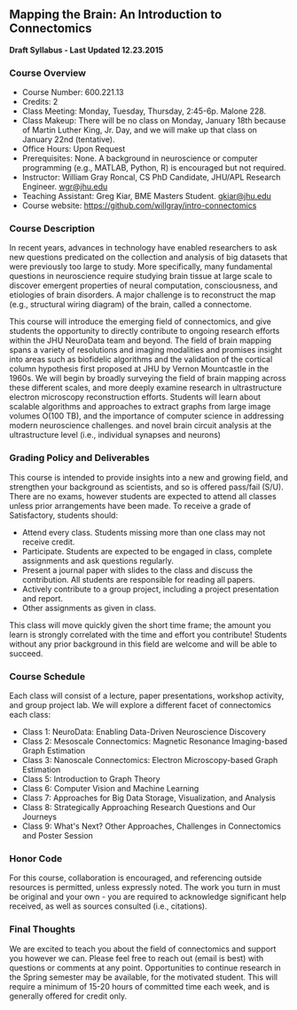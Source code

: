 ## Mapping the Brain:  An Introduction to Connectomics

**Draft Syllabus - Last Updated 12.23.2015**

### Course Overview

- Course Number: 600.221.13
- Credits: 2
- Class Meeting: Monday, Tuesday, Thursday, 2:45-6p. Malone 228.
- Class Makeup: There will be no class on Monday, January 18th because of Martin Luther King, Jr. Day, and we will make up that class on January 22nd (tentative).
- Office Hours: Upon Request
- Prerequisites: None.  A background in neuroscience or computer programming (e.g., MATLAB, Python, R) is encouraged but not required.
- Instructor: William Gray Roncal, CS PhD Candidate, JHU/APL Research Engineer. wgr@jhu.edu
- Teaching Assistant: Greg Kiar, BME Masters Student. gkiar@jhu.edu
- Course website: https://github.com/willgray/intro-connectomics


### Course Description

In recent years, advances in technology have enabled researchers to ask new questions predicated on the collection and analysis of big datasets that were previously too large to study. More specifically, many fundamental questions in neuroscience require studying brain tissue at large scale to discover emergent properties of neural computation, consciousness, and etiologies of brain disorders. A major challenge is to reconstruct the map (e.g., structural wiring diagram) of the brain, called a connectome.

This course will introduce the emerging field of connectomics, and give students the opportunity to directly contribute to ongoing research efforts within the JHU NeuroData team and beyond. The field of brain mapping spans a variety of resolutions and imaging modalities and promises insight into areas such as biofidelic algorithms and the validation of the cortical column hypothesis first proposed at JHU by Vernon Mountcastle in the 1960s.  We will begin by broadly surveying the field of brain mapping across these different scales, and more deeply examine research in ultrastructure electron microscopy reconstruction efforts.  Students will learn about scalable algorithms and approaches to extract graphs from large image volumes O(100 TB), and the importance of computer science in addressing modern neuroscience challenges.  and  novel brain circuit analysis at the ultrastructure level (i.e., individual synapses and neurons)

### Grading Policy and Deliverables

This course is intended to provide insights into a new and growing field, and strengthen your background as scientists, and so is offered pass/fail (S/U).  There are no exams, however students are expected to attend all classes unless prior arrangements have been made.  To receive a grade of Satisfactory, students should:

- Attend every class.  Students missing more than one class may not receive credit.
- Participate.  Students are expected to be engaged in class, complete assignments and ask questions regularly.
- Present a journal paper with slides to the class and discuss the contribution.  All students are responsible for reading all papers.
- Actively contribute to a group project, including a project presentation and report.
- Other assignments as given in class.


This class will move quickly given the short time frame; the amount you learn is strongly correlated with the time and effort you contribute!  Students without any prior background in this field are welcome and will be able to succeed.

### Course Schedule
Each class will consist of a lecture, paper presentations, workshop activity, and group project lab.  We will explore a different facet of connectomics each class:

- Class 1:  NeuroData:  Enabling Data-Driven Neuroscience Discovery
- Class 2:  Mesoscale Connectomics:  Magnetic Resonance Imaging-based Graph Estimation
- Class 3:  Nanoscale Connectomics:  Electron Microscopy-based Graph Estimation
- Class 5:  Introduction to Graph Theory
- Class 6:  Computer Vision and Machine Learning
- Class 7:  Approaches for Big Data Storage, Visualization, and Analysis
- Class 8:  Strategically Approaching Research Questions and Our Journeys
- Class 9:  What's Next?  Other Approaches, Challenges in Connectomics and Poster Session

### Honor Code
For this course, collaboration is encouraged, and referencing outside resources is permitted, unless expressly noted.  The work you turn in must be original and your own - you are required to acknowledge significant help received, as well as sources consulted (i.e., citations).  

### Final Thoughts
We are excited to teach you about the field of connectomics and support you however we can.  Please feel free to reach out (email is best) with questions or comments at any point.
Opportunities to continue research in the Spring semester may be available, for the motivated student.  This will require a minimum of 15-20 hours of committed time each week, and is generally offered for credit only.

